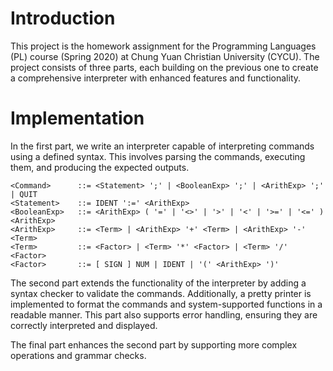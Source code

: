 # Introduction

This project is the homework assignment for the Programming Languages (PL) course (Spring 2020) at Chung Yuan Christian University (CYCU). The project consists of three parts, each building on the previous one to create a comprehensive interpreter with enhanced features and functionality.

# Implementation

In the first part, we write an interpreter capable of interpreting commands using a defined syntax. This involves parsing the commands, executing them, and producing the expected outputs.

```plaintext
<Command>      ::= <Statement> ';' | <BooleanExp> ';' | <ArithExp> ';' | QUIT
<Statement>    ::= IDENT ':=' <ArithExp>
<BooleanExp>   ::= <ArithExp> ( '=' | '<>' | '>' | '<' | '>=' | '<=' ) <ArithExp>
<ArithExp>     ::= <Term> | <ArithExp> '+' <Term> | <ArithExp> '-' <Term>
<Term>         ::= <Factor> | <Term> '*' <Factor> | <Term> '/' <Factor>
<Factor>       ::= [ SIGN ] NUM | IDENT | '(' <ArithExp> ')'
```

The second part extends the functionality of the interpreter by adding a syntax checker to validate the commands. Additionally, a pretty printer is implemented to format the commands and system-supported functions in a readable manner. This part also supports error handling, ensuring they are correctly interpreted and displayed.  

The final part enhances the second part by supporting more complex operations and grammar checks.

